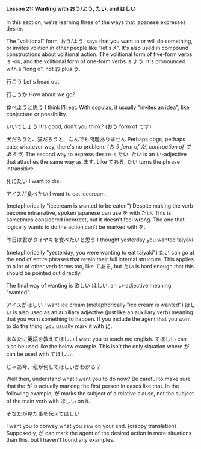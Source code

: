
#### Lesson 21: Wanting with おう/よう, たい, and ほしい


In this section, we're learning three of the ways that japanese expresses desire.


The "volitional" form, おう/よう, says that you want to or will do something, or invites volition in other people like "let's X". It's also used in compound constructions about volitional action. The volitional form of five-form verbs is -ou, and the volitional form of one-form verbs is よう. It's pronounced with a "long o", not お plus う.


行こう Let's head out.  

行こうか How about we go?  

食べようと思う I think I'll eat.
With copulas, it usually "invites an idea", like conjecture or possibility.


いいでしょう It's good, don't you think? (おう form of です)  

犬だろうと、猫だろうと、なんでも問題ありません Perhaps dogs, perhaps cats; whatever way, there's no problem. (*おう form of だ, contraction of であろう*)
The second way to express desire is たい. たい is an い-adjective that attaches the same way as ます. Like てある, たい turns the phrase intransitive.


死にたい I want to die.  

アイスが食べたい I want to eat icecream.  

(metaphorically "icecream is wanted to be eaten")
Despite making the verb become intransitive, spoken japanese can use を with たい. This is sometimes considered incorrect, but it doesn't feel wrong. The one that logically wants to do the action can't be marked with を.


昨日は君がタイヤキを食べたいと思う I thought yesterday you wanted taiyaki.  

(metaphorically "yesterday, you were wanting to eat taiyaki")
たい can go at the end of entire phrases that retain their full internal structure. This applies to a lot of other verb forms too, like てある, but たい is hard enough that this should be pointed out directly.


The final way of wanting is 欲しい ほしい, an い-adjective meaning "wanted".


アイスがほしい I want ice cream (metaphorically "ice cream is wanted")
ほしい is also used as an auxiliary adjective (just like an auxiliary verb) meaning that you want something to happen. If you include the agent that you want to do the thing, you usually mark it with に.


あなたに英語を教えてほしい I want you to teach me english.
てほしい can also be used like the below example. This isn't the only situation where が can be used with てほしい.


じゃあ今、私が何してほしいかわかる？  

Well then, understand what I want you to do now?
Be careful to make sure that the が is actually marking the first person in cases like that. In the following example, が marks the subject of a relative clause, not the subject of the main verb with ほしい on it.


そなたが見た事を伝えてほしい  

I want you to convey what you saw on your end. (crappy translation)
Supposedly, が can mark the agent of the desired action in more situations than this, but I haven't found any examples.


